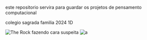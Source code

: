 este repositorio servira para guardar os projetos de pensamento computacional

colegio sagrada familia 2024 1D


![The Rock fazendo cara suspeita](https://media1.tenor.com/m/z_0qn5PgD0sAAAAd/the-rock-look-the-rock-meme.gif)
            ![a](https://media1.tenor.com/m/NpIRDtlpMRAAAAAC/the-rock-rock-meme.gif)
